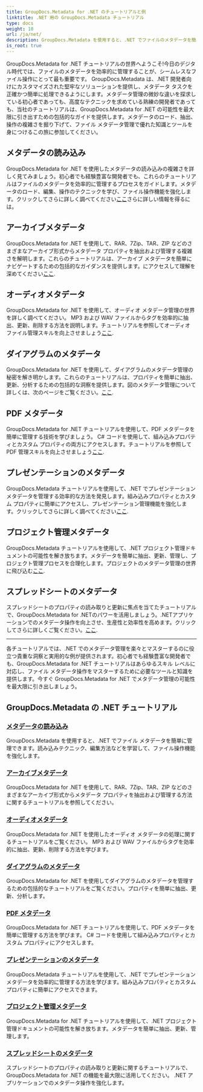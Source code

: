 ```yaml
---
title: GroupDocs.Metadata for .NET のチュートリアルと例
linktitle: .NET 用の GroupDocs.Metadata チュートリアル
type: docs
weight: 10
url: /ja/net/
description: GroupDocs.Metadata を使用すると、.NET でファイルのメタデータを簡単に管理できます。ファイル操作機能を強化するための読み込みテクニックや編集などを学びます。
is_root: true
---
```

GroupDocs.Metadata for .NET チュートリアルの世界へようこそ!今日のデジタル時代では、ファイルのメタデータを効率的に管理することが、シームレスなファイル操作にとって最も重要です。 GroupDocs.Metadata は、.NET 開発者向けにカスタマイズされた堅牢なソリューションを提供し、メタデータ タスクを正確かつ簡単に処理できるようにします。メタデータ管理の微妙な違いを探求している初心者であっても、高度なテクニックを求めている熟練の開発者であっても、当社のチュートリアルは、GroupDocs.Metadata for .NET の可能性を最大限に引き出すための包括的なガイドを提供します。メタデータのロード、抽出、操作の複雑さを掘り下げて、ファイル メタデータ管理で優れた知識とツールを身につけるこの旅に参加してください。

## メタデータの読み込み  
GroupDocs.Metadata for .NET を使用したメタデータの読み込みの複雑さを詳しく見てみましょう。初心者でも経験豊富な開発者でも、これらのチュートリアルはファイルのメタデータを効率的に管理するプロセスをガイドします。メタデータのロード、編集、操作のテクニックを学び、ファイル操作機能を強化します。クリックしてさらに詳しく調べてください[ここ](./metadata-loading/)さらに詳しい情報を得るには。

## アーカイブメタデータ  
 GroupDocs.Metadata for .NET を使用して、RAR、7Zip、TAR、ZIP などのさまざまなアーカイブ形式からメタデータ プロパティを抽出および管理する複雑さを解明します。これらのチュートリアルは、アーカイブ メタデータを簡単にナビゲートするための包括的なガイダンスを提供します。にアクセスして理解を深めてください[ここ](./archive-metadata/).

## オーディオメタデータ  
GroupDocs.Metadata for .NET を使用して、オーディオ メタデータ管理の世界を詳しく調べてください。 MP3 および WAV ファイルからタグを効率的に抽出、更新、削除する方法を説明します。チュートリアルを参照してオーディオ ファイル管理スキルを向上させましょう[ここ](./audio-metadata/).

## ダイアグラムのメタデータ  
GroupDocs.Metadata for .NET を使用して、ダイアグラムのメタデータ管理の秘密を解き明かします。これらのチュートリアルは、プロパティを簡単に抽出、更新、分析するための包括的な洞察を提供します。図のメタデータ管理について詳しくは、次のページをご覧ください。[ここ](./diagram-metadata/).

## PDF メタデータ  
 GroupDocs.Metadata for .NET チュートリアルを使用して、PDF メタデータを簡単に管理する技術を学びましょう。 C# コードを使用して、組み込みプロパティとカスタム プロパティの両方にアクセスします。チュートリアルを参照して PDF 管理スキルを向上させましょう[ここ](./pdf-metadata/).

## プレゼンテーションのメタデータ  
GroupDocs.Metadata チュートリアルを使用して、.NET でプレゼンテーション メタデータを管理する効率的な方法を発見します。組み込みプロパティとカスタム プロパティに簡単にアクセスし、プレゼンテーション管理機能を強化します。クリックしてさらに詳しく調べてください[ここ](./presentation-metadata/).

## プロジェクト管理メタデータ  
GroupDocs.Metadata チュートリアルを使用して、.NET プロジェクト管理ドキュメントの可能性を解き放ちます。メタデータを簡単に抽出、更新、管理し、プロジェクト管理プロセスを合理化します。プロジェクトのメタデータ管理の世界に飛び込む[ここ](./project-management-metadata/).

## スプレッドシートのメタデータ  
スプレッドシートのプロパティの読み取りと更新に焦点を当てたチュートリアルで、GroupDocs.Metadata for .NETのパワーを活用しましょう。.NETアプリケーションでのメタデータ操作を向上させ、生産性と効率性を高めます。クリックしてさらに詳しくご覧ください。[ここ](./spreadsheet-metadata/).

----
各チュートリアルでは、.NET でのメタデータ管理を楽々とマスターするのに役立つ貴重な洞察と実用的な例が提供されます。初心者でも経験豊富な開発者でも、GroupDocs.Metadata for .NET チュートリアルはあらゆるスキル レベルに対応し、ファイル メタデータ操作をマスターするために必要なツールと知識を提供します。今すぐ GroupDocs.Metadata for .NET でメタデータ管理の可能性を最大限に引き出しましょう。 

## GroupDocs.Metadata の .NET チュートリアル
### [メタデータの読み込み](./metadata-loading/)
GroupDocs.Metadata を使用すると、.NET でファイル メタデータを簡単に管理できます。読み込みテクニック、編集方法などを学習して、ファイル操作機能を強化します。
### [アーカイブメタデータ](./archive-metadata/)
GroupDocs.Metadata for .NET を使用して、RAR、7Zip、TAR、ZIP などのさまざまなアーカイブ形式からメタデータ プロパティを抽出および管理する方法に関するチュートリアルを参照してください。
### [オーディオメタデータ](./audio-metadata/)
GroupDocs.Metadata for .NET を使用したオーディオ メタデータの処理に関するチュートリアルをご覧ください。 MP3 および WAV ファイルからタグを効率的に抽出、更新、削除する方法を学びます。
### [ダイアグラムのメタデータ](./diagram-metadata/)
GroupDocs.Metadata for .NET を使用してダイアグラムのメタデータを管理するための包括的なチュートリアルをご覧ください。プロパティを簡単に抽出、更新、分析します。
### [PDF メタデータ](./pdf-metadata/)
GroupDocs.Metadata for .NET チュートリアルを使用して、PDF メタデータを簡単に管理する方法を学びます。 C# コードを使用して組み込みプロパティとカスタム プロパティにアクセスします。
### [プレゼンテーションのメタデータ](./presentation-metadata/)
GroupDocs.Metadata チュートリアルを使用して、.NET でプレゼンテーション メタデータを効率的に管理する方法を学びます。組み込みプロパティとカスタム プロパティに簡単にアクセスできます。
### [プロジェクト管理メタデータ](./project-management-metadata/)
GroupDocs.Metadata for .NET チュートリアルを使用して、.NET プロジェクト管理ドキュメントの可能性を解き放ちます。メタデータを簡単に抽出、更新、管理します。
### [スプレッドシートのメタデータ](./spreadsheet-metadata/)
スプレッドシートのプロパティの読み取りと更新に関するチュートリアルで、GroupDocs.Metadata for .NET の機能を最大限に活用してください。 .NET アプリケーションでのメタデータ操作を強化します。
